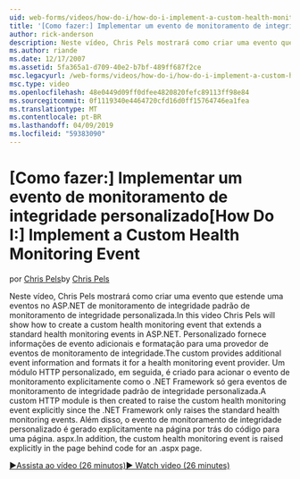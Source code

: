 ```yaml
---
uid: web-forms/videos/how-do-i/how-do-i-implement-a-custom-health-monitoring-event
title: '[Como fazer:] Implementar um evento de monitoramento de integridade personalizado | Microsoft Docs'
author: rick-anderson
description: Neste vídeo, Chris Pels mostrará como criar uma evento que estende uma eventos no ASP.NET de monitoramento de integridade padrão de monitoramento de integridade personalizada. O pro personalizado...
ms.author: riande
ms.date: 12/17/2007
ms.assetid: 5fa365a1-d709-40e2-b7bf-489ff687f2ce
msc.legacyurl: /web-forms/videos/how-do-i/how-do-i-implement-a-custom-health-monitoring-event
msc.type: video
ms.openlocfilehash: 48e0449d09ff0dfee4820820fefc89113ff98e84
ms.sourcegitcommit: 0f1119340e4464720cfd16d0ff15764746ea1fea
ms.translationtype: MT
ms.contentlocale: pt-BR
ms.lasthandoff: 04/09/2019
ms.locfileid: "59383090"
---
```

# <a name="how-do-i-implement-a-custom-health-monitoring-event"></a><span data-ttu-id="7dc52-104">[Como fazer:] Implementar um evento de monitoramento de integridade personalizado</span><span class="sxs-lookup"><span data-stu-id="7dc52-104">[How Do I:] Implement a Custom Health Monitoring Event</span></span>

<span data-ttu-id="7dc52-105">por [Chris Pels](https://twitter.com/chrispels)</span><span class="sxs-lookup"><span data-stu-id="7dc52-105">by [Chris Pels](https://twitter.com/chrispels)</span></span>

<span data-ttu-id="7dc52-106">Neste vídeo, Chris Pels mostrará como criar uma evento que estende uma eventos no ASP.NET de monitoramento de integridade padrão de monitoramento de integridade personalizada.</span><span class="sxs-lookup"><span data-stu-id="7dc52-106">In this video Chris Pels will show how to create a custom health monitoring event that extends a standard health monitoring events in ASP.NET.</span></span> <span data-ttu-id="7dc52-107">Personalizado fornece informações de evento adicionais e formatação para uma provedor de eventos de monitoramento de integridade.</span><span class="sxs-lookup"><span data-stu-id="7dc52-107">The custom provides additional event information and formats it for a health monitoring event provider.</span></span> <span data-ttu-id="7dc52-108">Um módulo HTTP personalizado, em seguida, é criado para acionar o evento de monitoramento explicitamente como o .NET Framework só gera eventos de monitoramento de integridade padrão de integridade personalizada.</span><span class="sxs-lookup"><span data-stu-id="7dc52-108">A custom HTTP module is then created to raise the custom health monitoring event explicitly since the .NET Framework only raises the standard health monitoring events.</span></span> <span data-ttu-id="7dc52-109">Além disso, o evento de monitoramento de integridade personalizado é gerado explicitamente na página por trás do código para uma página. aspx.</span><span class="sxs-lookup"><span data-stu-id="7dc52-109">In addition, the custom health monitoring event is raised explicitly in the page behind code for an .aspx page.</span></span>

[<span data-ttu-id="7dc52-110">&#9654;Assista ao vídeo (26 minutos)</span><span class="sxs-lookup"><span data-stu-id="7dc52-110">&#9654; Watch video (26 minutes)</span></span>](https://channel9.msdn.com/Blogs/ASP-NET-Site-Videos/how-do-i-implement-a-custom-health-monitoring-event)
